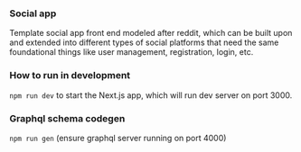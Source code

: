 ### Social app

Template social app front end modeled after reddit, which can be built upon and extended into different types of social platforms that need the same foundational things like user management, registration, login, etc.

### How to run in development

`npm run dev` to start the Next.js app, which will run dev server on port 3000.

### Graphql schema codegen
`npm run gen` (ensure graphql server running on port 4000)